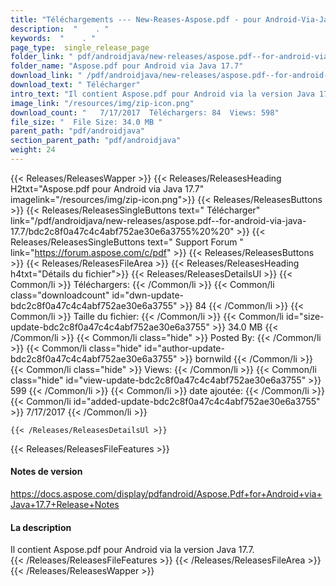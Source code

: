 ```yaml
---
title: "Téléchargements --- New-Reases-Aspose.pdf - pour Android-Via-Java-17.7." 
description:  "    . " 
keywords:  "    . " 
page_type:  single_release_page
folder_link: " pdf/androidjava/new-releases/aspose.pdf--for-android-via-java-17.7/"
folder_name: "Aspose.pdf pour Android via Java 17.7"
download_link: " /pdf/androidjava/new-releases/aspose.pdf--for-android-via-java-17.7/bdc2c8f0a47c4c4abf752ae30e6a3755"
download_text: " Télécharger"
intro_text: "Il contient Aspose.pdf pour Android via la version Java 17.7."
image_link: "/resources/img/zip-icon.png"
download_count: "   7/17/2017  Téléchargers: 84  Views: 598"
file_size: "  File Size: 34.0 MB "
parent_path: "pdf/androidjava"
section_parent_path: "pdf/androidjava"
weight: 24
---
```


{{< Releases/ReleasesWapper >}}
  {{< Releases/ReleasesHeading H2txt="Aspose.pdf pour Android via Java 17.7" imagelink="/resources/img/zip-icon.png">}}
  {{< Releases/ReleasesButtons >}}
    {{< Releases/ReleasesSingleButtons text=" Télécharger" link="/pdf/androidjava/new-releases/aspose.pdf--for-android-via-java-17.7/bdc2c8f0a47c4c4abf752ae30e6a3755%20%20" >}}
    {{< Releases/ReleasesSingleButtons text=" Support Forum " link="https://forum.aspose.com/c/pdf" >}}
  {{< Releases/ReleasesButtons >}}
  {{< Releases/ReleasesFileArea >}}
    {{< Releases/ReleasesHeading h4txt="Détails du fichier">}}
    {{< Releases/ReleasesDetailsUl >}}
            {{< Common/li  >}} Téléchargers: {{< /Common/li >}} 
      {{< Common/li class="downloadcount" id="dwn-update-bdc2c8f0a47c4c4abf752ae30e6a3755" >}} 84 {{< /Common/li >}} 
      {{< Common/li  >}} Taille du fichier: {{< /Common/li >}} 
      {{< Common/li id="size-update-bdc2c8f0a47c4c4abf752ae30e6a3755" >}} 34.0 MB {{< /Common/li >}} 
      {{< Common/li  class="hide" >}} Posted By: {{< /Common/li >}} 
      {{< Common/li class="hide" id="author-update-bdc2c8f0a47c4c4abf752ae30e6a3755" >}} bornwild {{< /Common/li >}} 
      {{< Common/li class="hide"  >}} Views: {{< /Common/li >}} 
      {{< Common/li class="hide" id="view-update-bdc2c8f0a47c4c4abf752ae30e6a3755" >}} 599 {{< /Common/li >}} 
      {{< Common/li  >}} date ajoutée: {{< /Common/li >}} 
      {{< Common/li id="added-update-bdc2c8f0a47c4c4abf752ae30e6a3755" >}} 7/17/2017 {{< /Common/li >}} 

    {{< /Releases/ReleasesDetailsUl >}}

  {{< Releases/ReleasesFileFeatures >}}
      <h4>Notes de version</h4><div><a href="https://docs.aspose.com/display/pdfandroid/Aspose.Pdf+for+Android+via+Java+17.7+Release+Notes">https://docs.aspose.com/display/pdfandroid/Aspose.Pdf+for+Android+via+Java+17.7+Release+Notes</a></div><h4>La description</h4><div class="HTMLDescription">Il contient Aspose.pdf pour Android via la version Java 17.7.</div>
  {{< /Releases/ReleasesFileFeatures >}}
 {{< /Releases/ReleasesFileArea >}}
{{< /Releases/ReleasesWapper >}}


